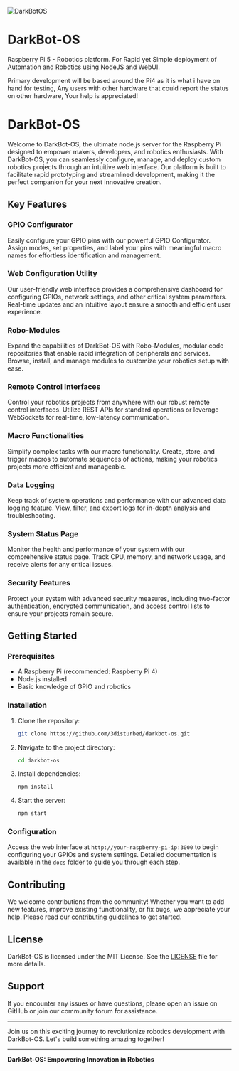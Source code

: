 ![DarkBotOS](https://github.com/3disturbed/DarkBot-OS/assets/9502162/7610585f-fe1b-42d3-a0c3-324a542f30a4)
# DarkBot-OS
Raspberry Pi 5 - Robotics platform. For Rapid yet Simple deployment of Automation and Robotics using NodeJS and WebUI.

Primary development will be based around the Pi4 as it is what i have on hand for testing, Any users with other hardware that could report the status on other hardware, Your help is appreciated!

# DarkBot-OS

Welcome to DarkBot-OS, the ultimate node.js server for the Raspberry Pi designed to empower makers, developers, and robotics enthusiasts. With DarkBot-OS, you can seamlessly configure, manage, and deploy custom robotics projects through an intuitive web interface. Our platform is built to facilitate rapid prototyping and streamlined development, making it the perfect companion for your next innovative creation.

## Key Features

### GPIO Configurator
Easily configure your GPIO pins with our powerful GPIO Configurator. Assign modes, set properties, and label your pins with meaningful macro names for effortless identification and management.

### Web Configuration Utility
Our user-friendly web interface provides a comprehensive dashboard for configuring GPIOs, network settings, and other critical system parameters. Real-time updates and an intuitive layout ensure a smooth and efficient user experience.

### Robo-Modules
Expand the capabilities of DarkBot-OS with Robo-Modules, modular code repositories that enable rapid integration of peripherals and services. Browse, install, and manage modules to customize your robotics setup with ease.

### Remote Control Interfaces
Control your robotics projects from anywhere with our robust remote control interfaces. Utilize REST APIs for standard operations or leverage WebSockets for real-time, low-latency communication.

### Macro Functionalities
Simplify complex tasks with our macro functionality. Create, store, and trigger macros to automate sequences of actions, making your robotics projects more efficient and manageable.

### Data Logging
Keep track of system operations and performance with our advanced data logging feature. View, filter, and export logs for in-depth analysis and troubleshooting.

### System Status Page
Monitor the health and performance of your system with our comprehensive status page. Track CPU, memory, and network usage, and receive alerts for any critical issues.

### Security Features
Protect your system with advanced security measures, including two-factor authentication, encrypted communication, and access control lists to ensure your projects remain secure.

## Getting Started

### Prerequisites
- A Raspberry Pi (recommended: Raspberry Pi 4)
- Node.js installed
- Basic knowledge of GPIO and robotics

### Installation
1. Clone the repository:
   ```sh
   git clone https://github.com/3disturbed/darkbot-os.git
   ```
2. Navigate to the project directory:
   ```sh
   cd darkbot-os
   ```
3. Install dependencies:
   ```sh
   npm install
   ```
4. Start the server:
   ```sh
   npm start
   ```

### Configuration
Access the web interface at `http://your-raspberry-pi-ip:3000` to begin configuring your GPIOs and system settings. Detailed documentation is available in the `docs` folder to guide you through each step.

## Contributing
We welcome contributions from the community! Whether you want to add new features, improve existing functionality, or fix bugs, we appreciate your help. Please read our [contributing guidelines](CONTRIBUTING.md) to get started.

## License
DarkBot-OS is licensed under the MIT License. See the [LICENSE](LICENSE) file for more details.

## Support
If you encounter any issues or have questions, please open an issue on GitHub or join our community forum for assistance.

---

Join us on this exciting journey to revolutionize robotics development with DarkBot-OS. Let's build something amazing together!

---

**DarkBot-OS: Empowering Innovation in Robotics**
